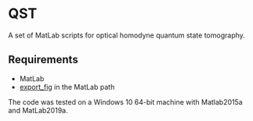 # QST
A set of MatLab scripts for optical homodyne quantum state tomography.

## Requirements
* MatLab
* [export_fig](https://github.com/altmany/export_fig) in the MatLab path

The code was tested on a Windows 10 64-bit machine with Matlab2015a and MatLab2019a.
